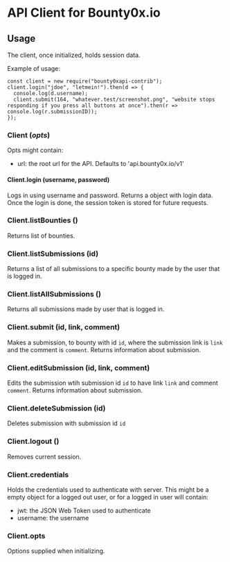 # API Client for Bounty0x.io
## Usage
The client, once initialized, holds session data.

Example of usage:
```
const client = new require("bounty0xapi-contrib");
client.login("jdoe", "letmein!").then(d => {
  console.log(d.username);
  client.submit(164, "whatever.test/screenshot.png", "website stops responding if you press all buttons at once").then(r => console.log(r.submissionID));
});
```
### Client (*opts*)
Opts might contain:
* url: the root url for the API. Defaults to 'api.bounty0x.io/v1'

#### Client.login (username, password)
Logs in using username and password.
Returns a object with login data.
Once the login is done, the session token is stored for future requests.
### Client.listBounties ()
Returns list of bounties.
### Client.listSubmissions (id)
Returns a list of all submissions to a specific bounty made by the user that is logged in.
### Client.listAllSubmissions ()
Returns all submissions made by user that is logged in.
### Client.submit (id, link, comment)
Makes a submission, to bounty with id `id`, where the submission link is `link` and the comment is `comment`.
Returns information about submission.
### Client.editSubmission (id, link, comment)
Edits the submission wtih submission id `id` to have link `link` and comment `comment`.
Returns information about submission.
### Client.deleteSubmission (id)
Deletes submission with submission id `id`
### Client.logout ()
Removes current session.
### Client.credentials
Holds the credentials used to authenticate with server.
This might be a empty object for a logged out user, or for a logged in user will contain:
* jwt: the JSON Web Token used to authenticate
* username: the username
### Client.opts
Options supplied when initializing.
